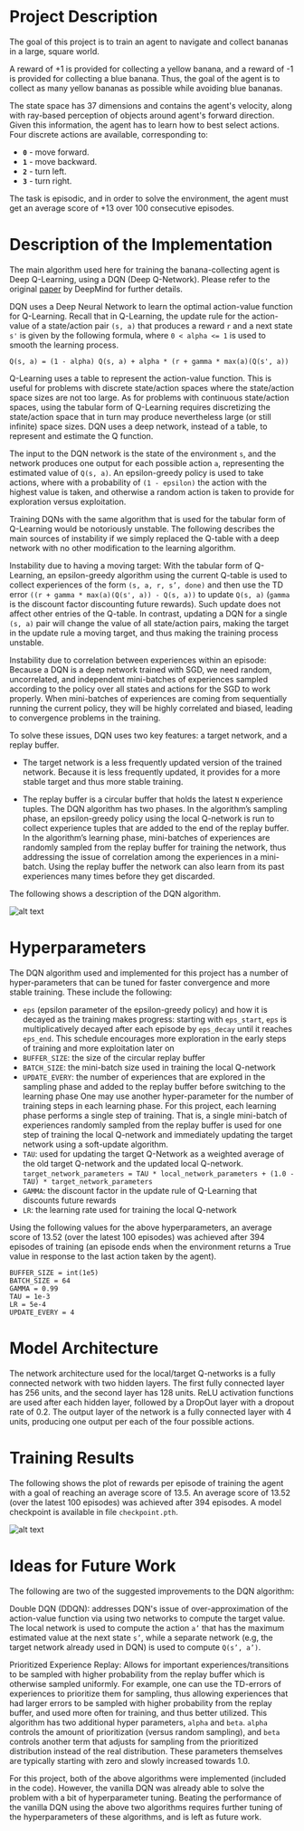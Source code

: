 # Project Description

The goal of this project is to train an agent to navigate and collect bananas in a large, square world. 

A reward of +1 is provided for collecting a yellow banana, and a reward of -1 is provided for collecting a blue banana.  Thus, the goal of the agent is to collect as many yellow bananas as possible while avoiding blue bananas.  

The state space has 37 dimensions and contains the agent's velocity, along with ray-based perception of objects around agent's forward direction. Given this information, the agent has to learn how to best select actions. Four discrete actions are available, corresponding to:
- **`0`** - move forward.
- **`1`** - move backward.
- **`2`** - turn left.
- **`3`** - turn right.

The task is episodic, and in order to solve the environment, the agent must get an average score of +13 over 100 consecutive episodes.

[//]: # (Image References)

[image0]: ./DQN_algorithm.png
[image1]: ./plot_of_rewards.png


# Description of the Implementation

The main algorithm used here for training the banana-collecting agent is Deep Q-Learning, using a DQN (Deep Q-Network). Please refer to the original [paper](htps://storage.googleapis.com/deepmind-media/dqn/DQNNaturePaper.pdf) by DeepMind for further details.

DQN uses a Deep Neural Network to learn the optimal action-value function for Q-Learning. Recall that in Q-Learning, the update rule for the action-value of a state/action pair ```(s, a)``` that produces a reward ```r``` and a next state ```s'``` is given by the following formula, where ```0 < alpha <= 1``` is used to smooth the learning process. 

```Q(s, a) = (1 - alpha) Q(s, a) + alpha * (r + gamma * max(a)(Q(s', a))```

Q-Learning uses a table to represent the action-value function. This is useful for problems with discrete state/action spaces where the state/action space sizes are not too large. As for problems with continuous state/action spaces, using the tabular form of Q-Learning requires discretizing the state/action space that in turn may produce nevertheless large (or still infinite) space sizes. DQN uses a deep network, instead of a table, to represent and estimate the Q function. 

The input to the DQN network is the state of the environment ```s```, and the network produces one output for each possible action ```a```, representing the estimated value of ```Q(s, a)```. An epsilon-greedy policy is used to take actions, where with a probability of ```(1 - epsilon)``` the action with the highest value is taken, and otherwise a random action is taken to provide for exploration versus exploitation. 

Training DQNs with the same algorithm that is used for the tabular form of Q-Learning would be notoriously unstable. The following describes the main sources of instability if we simply replaced the Q-table with a deep network with no other modification to the learning algorithm.

Instability due to having a moving target: With the tabular form of Q-Learning, an epsilon-greedy algorithm using the current Q-table is used to collect experiences of the form ```(s, a, r, s’, done)``` and then use the TD error ```((r + gamma * max(a)(Q(s', a)) - Q(s, a))``` to update ```Q(s, a)``` (```gamma``` is the discount factor discounting future rewards). Such update does not affect other entries of the Q-table. In contrast, updating a DQN for a single ```(s, a)``` pair will change the value of all state/action pairs, making the target in the update rule a moving target, and thus making the training process unstable. 

Instability due to correlation between experiences within an episode: Because a DQN is a deep network trained with SGD, we need random, uncorrelated, and independent mini-batches of experiences sampled according to the policy over all states and actions for the SGD to work properly. When mini-batches of experiences are coming from sequentially running the current policy, they will be highly correlated and biased, leading to convergence problems in the training. 

To solve these issues, DQN uses two key features: a target network, and a replay buffer.

- The target network is a less frequently updated version of the trained network. Because it is less frequently updated, it provides for a more stable target and thus more stable training.

- The replay buffer is a circular buffer that holds the latest ```N``` experience tuples. The DQN algorithm has two phases. In the algorithm’s sampling phase, an epsilon-greedy policy using the local Q-network is run to collect experience tuples that are added to the end of the replay buffer. In the algorithm’s learning phase, mini-batches of experiences are randomly sampled from the replay buffer for training the network, thus addressing the issue of correlation among the experiences in a mini-batch. Using the replay buffer the network can also learn from its past experiences many times before they get discarded.

The following shows a description of the DQN algorithm.

![alt text][image0]

# Hyperparameters

The DQN algorithm used and implemented for this project has a number of hyper-parameters that can be tuned for faster convergence and more stable training. These include the following:

- ```eps``` (epsilon parameter of the epsilon-greedy policy) and how it is decayed as the training makes progress: starting with ```eps_start```, ```eps``` is multiplicatively decayed after each episode by ```eps_decay``` until it reaches ```eps_end```. This schedule encourages more exploration in the early steps of training and more exploitation later on
- ```BUFFER_SIZE```: the size of the circular replay buffer
- ```BATCH_SIZE```: the mini-batch size used in training the local Q-network
- ```UPDATE_EVERY```: the number of experiences that are explored in the sampling phase and added to the replay buffer before switching to the learning phase 
One may use another hyper-parameter for the number of training steps in each learning phase. For this project, each learning phase performs a single step of training. That is, a single mini-batch of experiences randomly sampled from the replay buffer is used for one step of training the local Q-network and immediately updating the target network using a soft-update algorithm.
- ```TAU```: used for updating the target Q-Network as a weighted average of the old target Q-network and the updated local Q-network. 
```target_network_parameters = TAU * local_network_parameters + (1.0 - TAU) * target_network_parameters```
- ```GAMMA```: the discount factor in the update rule of Q-Learning that discounts future rewards
- ```LR```: the learning rate used for training the local Q-network

Using the following values for the above hyperparameters, an average score of 13.52 (over the latest 100 episodes) was achieved after 394 episodes of training (an episode ends when the environment returns a True value in response to the last action taken by the agent).

```
BUFFER_SIZE = int(1e5)
BATCH_SIZE = 64
GAMMA = 0.99
TAU = 1e-3
LR = 5e-4
UPDATE_EVERY = 4
```

# Model Architecture

The network architecture used for the local/target Q-networks is a fully connected network with two hidden layers. The first fully connected layer has 256 units, and the second layer has 128 units. ReLU activation functions are used after each hidden layer, followed by a DropOut layer with a dropout rate of 0.2. The output layer of the network is a fully connected layer with 4 units, producing one output per each of the four possible actions.


# Training Results

The following shows the plot of rewards per episode of training the agent with a goal of reaching an average score of 13.5. 
An average score of 13.52 (over the latest 100 episodes) was achieved after 394 episodes.
A model checkpoint is available in file ```checkpoint.pth```.

![alt text][image1]

# Ideas for Future Work

The following are two of the suggested improvements to the DQN algorithm:

Double DQN (DDQN): addresses DQN's issue of over-approximation of the action-value function via using two networks to compute the target value. The local network is used to compute the action ```a’``` that has the maximum estimated value at the next state ```s’```, while a separate network (e.g, the target network already used in DQN) is used to compute ```Q(s’, a’)```. 

Prioritized Experience Replay: Allows for important experiences/transitions to be sampled with higher probability from the replay buffer which is otherwise sampled uniformly. For example, one can use the TD-errors of experiences to prioritize them for sampling, thus allowing experiences that had larger errors to be sampled with higher probability from the replay buffer, and used more often for training, and thus better utilized. This algorithm has two additional hyper parameters, ```alpha``` and ```beta```. ```alpha``` controls the amount of prioritization (versus random sampling), and ```beta``` controls another term that adjusts for sampling from the prioritized distribution instead of the real distribution. These parameters themselves are typically starting with zero and slowly increased towards 1.0.

For this project, both of the above algorithms were implemented (included in the code). However, the vanilla DQN was already able to solve the problem with a bit of hyperparameter tuning. Beating the performance of the vanilla DQN using the above two algorithms requires further tuning of the hyperparameters of these algorithms, and is left as future work.
